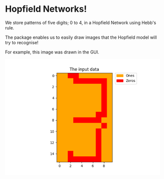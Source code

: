 # Hopfield Networks!

We store patterns of five digits; 0 to 4, in a Hopfield Network using Hebb's rule.

The package enables us to easily draw images that the Hopfield model will try to recognise!

For example, this image was drawn in the GUI.

![My attempt at a 3](./img/gui_3.png)
